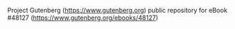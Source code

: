 Project Gutenberg (https://www.gutenberg.org) public repository for eBook #48127 (https://www.gutenberg.org/ebooks/48127)
